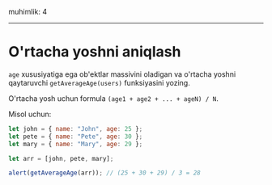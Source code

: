 muhimlik: 4

---

# O'rtacha yoshni aniqlash

`age` xususiyatiga ega ob'ektlar massivini oladigan va o'rtacha yoshni qaytaruvchi `getAverageAge(users)` funksiyasini yozing.

O'rtacha yosh uchun formula `(age1 + age2 + ... + ageN) / N`.

Misol uchun:

```js no-beautify
let john = { name: "John", age: 25 };
let pete = { name: "Pete", age: 30 };
let mary = { name: "Mary", age: 29 };

let arr = [john, pete, mary];

alert(getAverageAge(arr)); // (25 + 30 + 29) / 3 = 28
```
